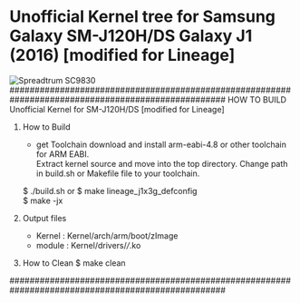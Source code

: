# Unofficial Kernel tree for Samsung Galaxy SM-J120H/DS Galaxy J1 (2016) [modified for Lineage]
![Spreadtrum SC9830](http://proshivkis.ru/cpu/spreadtrum-sc9830.jpg "Samsung Galaxy J1 Duos")
###################################################################################################
HOW TO BUILD Unofficial Kernel for SM-J120H/DS [modified for Lineage]                                     

1. How to Build
	- get Toolchain
	download and install arm-eabi-4.8 or other toolchain for ARM EABI.              
	Extract kernel source and move into the top directory.
	Change path in build.sh or Makefile file to your toolchain.
	
	$ ./build.sh
	or
	$ make lineage_j1x3g_defconfig                                                    
	$ make -jx


2. Output files
	- Kernel : Kernel/arch/arm/boot/zImage
	- module : Kernel/drivers/*/*.ko

3. How to Clean	
    	$ make clean
                                                                                   
###################################################################################################
